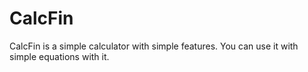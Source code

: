 # CalcFin
CalcFin is a simple calculator with simple features. You can use it with simple equations with it.
